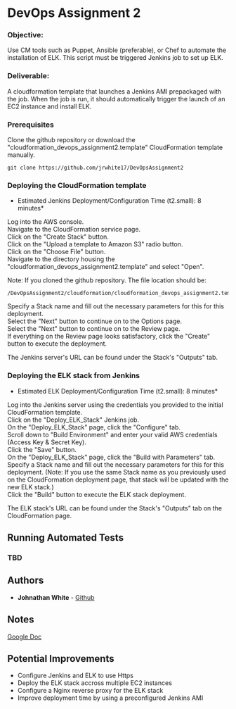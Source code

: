# DevOps Assignment 2

### Objective:
Use CM tools such as Puppet, Ansible (preferable), or Chef to automate the installation of ELK. This script must be triggered Jenkins job to set up ELK.
 
### Deliverable:
A cloudformation template that launches a Jenkins AMI prepackaged with the job. When the job is run, it should automatically trigger the launch of an EC2 instance and install ELK.

### Prerequisites

Clone the github repository or download the "cloudformation_devops_assignment2.template" CloudFormation template manually.

```
git clone https://github.com/jrwhite17/DevOpsAssignment2
```

### Deploying the CloudFormation template
* Estimated Jenkins Deployment/Configuration Time (t2.small): 8 minutes*

Log into the AWS console.  
Navigate to the CloudFormation service page.  
Click on the "Create Stack" button.  
Click on the "Upload a template to Amazon S3" radio button.  
Click on the "Choose File" button.  
Navigate to the directory housing the "cloudformation_devops_assignment2.template" and select "Open".

Note: If you cloned the github repository. The file location should be:
```
/DevOpsAssignment2/cloudformation/cloudformation_devops_assignment2.template
```

Specify a Stack name and fill out the necessary parameters for this for this deployment.  
Select the "Next" button to continue on to the Options page.  
Select the "Next" button to continue on to the Review page.  
If everything on the Review page looks satisfactory, click the "Create" button to execute the deployment.

The Jenkins server's URL can be found under the Stack's "Outputs" tab.

### Deploying the ELK stack from Jenkins
* Estimated ELK Deployment/Configuration Time (t2.small): 8 minutes*

Log into the Jenkins server using the credentials you provided to the initial CloudFormation template.  
Click on the "Deploy_ELK_Stack" Jenkins job.  
On the "Deploy_ELK_Stack" page, click the "Configure" tab.  
Scroll down to "Build Environment" and enter your valid AWS credentials (Access Key & Secret Key).  
Click the "Save" button.  
On the "Deploy_ELK_Stack" page, click the "Build with Parameters" tab.  
Specify a Stack name and fill out the necessary parameters for this for this deployment. (Note: If you use the same Stack name as you previously used on the CloudFormation deployment page, that stack will be updated with the new ELK stack.)  
Click the "Build" button to execute the ELK stack deployment.  

The ELK stack's URL can be found under the Stack's "Outputs" tab on the CloudFormation page.


## Running Automated Tests

### TBD

## Authors

* **Johnathan White** - [Github](https://github.com/jrwhite17)

## Notes
[Google Doc](https://docs.google.com/document/d/1o1o_rkduFHuvIolAd8G8mSbP2x8Q9r0qlCpKwVkSWFo/edit?usp=sharing)

## Potential Improvements

* Configure Jenkins and ELK to use Https
* Deploy the ELK stack accross multiple EC2 instances
* Configure a Nginx reverse proxy for the ELK stack
* Improve deployment time by using a preconfigured Jenkins AMI

